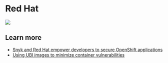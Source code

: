 # Red Hat

![](https://partner-workshop-assets.s3.us-east-2.amazonaws.com/rted-hat-1-2048x434.png)

## Learn more

* [Snyk and Red Hat empower developers to secure OpenShift applications](https://snyk.io/blog/snyk-red-hat-empower-openshift-developers/)
* [Using UBI images to minimize container vulnerabilities](https://snyk.io/blog/ubi-to-minimize-container-vulnerabilities/)
